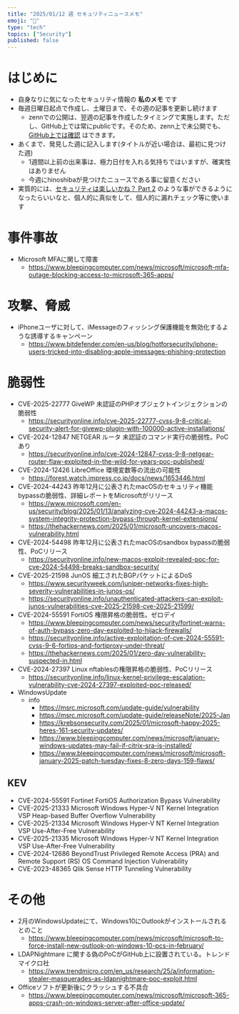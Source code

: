 ```yaml
---
title: "2025/01/12 週 セキュリティニュースメモ"
emoji: "🔖"
type: "tech"
topics: ["Security"]
published: false
---
```


# はじめに
* 自身なりに気になったセキュリティ情報の **私のメモ** です
* 毎週日曜日起点で作成し、土曜日まで、その週の記事を更新し続けます
    * zennでの公開は、翌週の記事を作成したタイミングで実施します。ただし、GitHub上では常にpublicです。そのため、zenn上で未公開でも、[GitHub上では確認](https://github.com/hinoshiba/zenn.dev/tree/main/articles) はできます。
* あくまで、発見した週に記入します(タイトルが近い場合は、最初に見つけた週)
    * 1週間以上前の出来事は、極力日付を入れる気持ちではいますが、確実性はありません
    * 今週にhinoshibaが見つけたニュースである事に留意ください
* 実質的には、[セキュリティは楽しいかね？ Part 2](https://negi.hatenablog.com/) のような事ができるようになったらいいなと、個人的に真似をして、個人的に漏れチェック等に使います

# 事件事故

* Microsoft MFAに関して障害
    * https://www.bleepingcomputer.com/news/microsoft/microsoft-mfa-outage-blocking-access-to-microsoft-365-apps/


# 攻撃、脅威

* iPhoneユーザに対して、iMessageのフィッシング保護機能を無効化するような誘導するキャンペーン
    * https://www.bitdefender.com/en-us/blog/hotforsecurity/iphone-users-tricked-into-disabling-apple-imessages-phishing-protection

# 脆弱性

* CVE-2025-22777 GiveWP 未認証のPHPオブジェクトインジェクションの脆弱性
    * https://securityonline.info/cve-2025-22777-cvss-9-8-critical-security-alert-for-givewp-plugin-with-100000-active-installations/
* CVE-2024-12847 NETGEAR ルータ 未認証のコマンド実行の脆弱性。PoCあり
    * https://securityonline.info/cve-2024-12847-cvss-9-8-netgear-router-flaw-exploited-in-the-wild-for-years-poc-published/
* CVE-2024-12426 LibreOffice 環境変数等の流出の可能性
    * https://forest.watch.impress.co.jp/docs/news/1653446.html
* CVE-2024-44243 昨年12月に公表されたmacOSのセキュリティ機能bypassの脆弱性、詳細レポートをMicrosoftがリリース
    * https://www.microsoft.com/en-us/security/blog/2025/01/13/analyzing-cve-2024-44243-a-macos-system-integrity-protection-bypass-through-kernel-extensions/
    * https://thehackernews.com/2025/01/microsoft-uncovers-macos-vulnerability.html
* CVE-2024-54498 昨年12月に公表されたmacOSのsandbox bypassの脆弱性、PoCリリース
    * https://securityonline.info/new-macos-exploit-revealed-poc-for-cve-2024-54498-breaks-sandbox-security/
* CVE-2025-21598 JunOS 細工されたBGPパケットによるDoS
    * https://www.securityweek.com/juniper-networks-fixes-high-severity-vulnerabilities-in-junos-os/
    * https://securityonline.info/unauthenticated-attackers-can-exploit-junos-vulnerabilities-cve-2025-21598-cve-2025-21599/
* CVE-2024-55591 FortiOS 権限昇格の脆弱性。ゼロデイ
    * https://www.bleepingcomputer.com/news/security/fortinet-warns-of-auth-bypass-zero-day-exploited-to-hijack-firewalls/
    * https://securityonline.info/active-exploitation-of-cve-2024-55591-cvss-9-6-fortios-and-fortiproxy-under-threat/
    * https://thehackernews.com/2025/01/zero-day-vulnerability-suspected-in.html
* CVE-2024-27397 Linux nftablesの権限昇格の脆弱性、PoCリリース
    * https://securityonline.info/linux-kernel-privilege-escalation-vulnerability-cve-2024-27397-exploited-poc-released/
* WindowsUpdate
    * info
        * https://msrc.microsoft.com/update-guide/vulnerability
        * https://msrc.microsoft.com/update-guide/releaseNote/2025-Jan
        * https://krebsonsecurity.com/2025/01/microsoft-happy-2025-heres-161-security-updates/
        * https://www.bleepingcomputer.com/news/microsoft/january-windows-updates-may-fail-if-citrix-sra-is-installed/
        * https://www.bleepingcomputer.com/news/microsoft/microsoft-january-2025-patch-tuesday-fixes-8-zero-days-159-flaws/

## KEV
* CVE-2024-55591 Fortinet FortiOS Authorization Bypass Vulnerability
* CVE-2025-21333 Microsoft Windows Hyper-V NT Kernel Integration VSP Heap-based Buffer Overflow Vulnerability
* CVE-2025-21334 Microsoft Windows Hyper-V NT Kernel Integration VSP Use-After-Free Vulnerability
* CVE-2025-21335 Microsoft Windows Hyper-V NT Kernel Integration VSP Use-After-Free Vulnerability
* CVE-2024-12686 BeyondTrust Privileged Remote Access (PRA) and Remote Support (RS) OS Command Injection Vulnerability
* CVE-2023-48365 Qlik Sense HTTP Tunneling Vulnerability

# その他

* 2月のWindowsUpdateにて、Windows10にOutlookがインストールされるとのこと
    * https://www.bleepingcomputer.com/news/microsoft/microsoft-to-force-install-new-outlook-on-windows-10-pcs-in-february/
* LDAPNightmare に関する偽のPoCがGitHub上に設置されている。トレンドマイクロ社
    * https://www.trendmicro.com/en_us/research/25/a/information-stealer-masquerades-as-ldapnightmare-poc-exploit.html
* Officeソフトが更新後にクラッシュする不具合
    * https://www.bleepingcomputer.com/news/microsoft/microsoft-365-apps-crash-on-windows-server-after-office-update/
